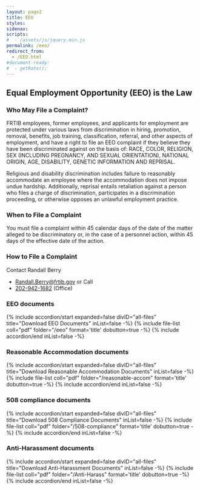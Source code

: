 ```yaml
---
layout: page2
title: EEO
styles:
sidenav:
scripts:
#  - /assets/js/jquery.min.js
permalink: /eeo/
redirect_from:
  - /EEO.html
#document-ready:
#  - getRate();
---
```


## Equal Employment Opportunity (EEO) is the Law

### Who May File a Complaint?

FRTIB employees, former employees, and applicants for employment are protected under various laws from discrimination in hiring, promotion, removal, benefits, job training, classification, referral, and other aspects of employment, and have a right to file an EEO complaint if they believe they have been discriminated against on the basis of: RACE, COLOR, RELIGION, SEX (INCLUDING PREGNANCY, AND SEXUAL ORIENTATION), NATIONAL ORIGIN, AGE, DISABILITY, GENETIC INFORMATION AND REPRISAL.

Religious and disability discrimination includes failure to reasonably accommodate an employee where the accommodation does not impose undue hardship. Additionally, reprisal entails retaliation against a person who files a charge of discrimination, participates in a discrimination proceeding, or otherwise opposes an unlawful employment practice.

### When to File a Complaint

You must file a complaint within 45 calendar days of the date of the matter alleged to be discriminatory or, in the case of a personnel action, within 45 days of the effective date of the action.

### How to File a Complaint

Contact Randall Berry <br>
* <Randall.Berry@frtib.gov> or Call
* <a href="tel:202-942-1682">202-942-1682</a> (Office)

</div>
<h3 class="usa-sr-only">EEO documents</h3>
<div class="usa-accordion">
{% include accordion/start expanded=false divID="all-files" title="Download EEO Documents" inList=false -%}
{% include file-list coll="pdf" folder="/eeo" format='title' dobutton=true -%}
{% include accordion/end  inList=false -%}
</div>
<h3 class="usa-sr-only">Reasonable Accommodation documents</h3>
<div class="usa-accordion">
{% include accordion/start expanded=false divID="all-files" title="Download Reasonable Accommodation Documents" inList=false -%}
{% include file-list coll="pdf" folder="/reasonable-accom" format='title' dobutton=true -%}
{% include accordion/end  inList=false -%}
</div>  
<h3 class="usa-sr-only">508 compliance documents</h3>
<div class="usa-accordion">
{% include accordion/start expanded=false divID="all-files" title="Download 508 Compliance Documents" inList=false -%}
{% include file-list coll="pdf" folder="/508-compliance" format='title' dobutton=true -%}
{% include accordion/end  inList=false -%}
</div>
<h3 class="usa-sr-only">Anti-Harassment documents</h3>
<div class="usa-accordion">
{% include accordion/start expanded=false divID="all-files" title="Download Anti-Harassment Documents" inList=false -%}
{% include file-list coll="pdf" folder="/Anti-Harass" format='title' dobutton=true -%}
{% include accordion/end  inList=false -%}
</div>

<!-- CONTENT END -->
